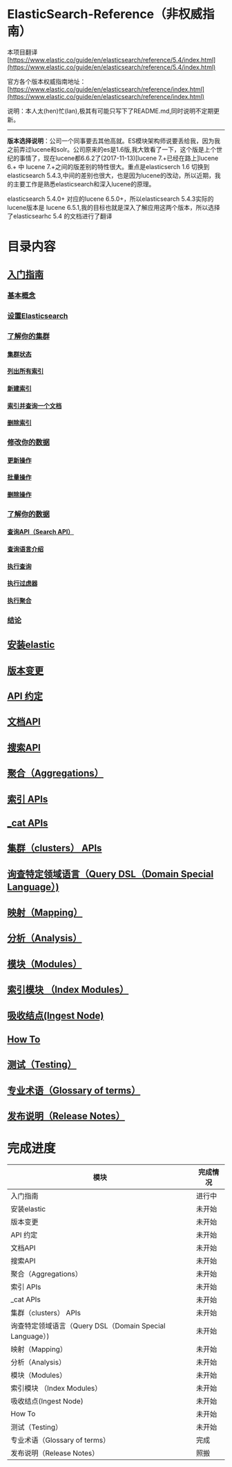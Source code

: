 # ElasticSearch-Reference（非权威指南）
本项目翻译[https://www.elastic.co/guide/en/elasticsearch/reference/5.4/index.html](https://www.elastic.co/guide/en/elasticsearch/reference/5.4/index.html)

官方各个版本权威指南地址：[https://www.elastic.co/guide/en/elasticsearch/reference/index.html](https://www.elastic.co/guide/en/elasticsearch/reference/index.html)

说明：本人太(hen)忙(lan),极其有可能只写下了README.md,同时说明不定期更新。
- - - 
**版本选择说明**：公司一个同事要去其他高就。ES模块架构师说要丢给我，因为我之前弄过lucene和solr。公司原来的es是1.6版,我大致看了一下，这个版是上个世纪的事情了，现在lucene都6.6.2了(2017-11-13)[lucene 7.+已经在路上]lucene 6.+ 中 lucene 7.+之间的版差别的特性很大。重点是elasticserch 1.6 切换到 elasticsearch 5.4.3,中间的差别也很大，也是因为lucene的改动，所以近期，我的主要工作是熟悉elasticsearch和深入lucene的原理。

elasticsearch 5.4.0+ 对应的lucene 6.5.0+，所以elasticsearch 5.4.3实际的lucene版本是 lucene 6.5.1,我的目标也就是深入了解应用这两个版本，所以选择了elasticsearhc 5.4 的文档进行了翻译

# 目录内容
## [入门指南](/01_Getting_Started/Getting_Started.md)
### [基本概念](/01_Getting_Started/Basic_Concepts.md)
### [设置Elasticsearch](/01_Getting_Started/Installation.md)
### [了解你的集群](/01_Getting_Started/)
#### [集群状态](/01_Getting_Started/Exploring_Your_Cluster/Cluster_Health.md)
#### [列出所有索引](/01_Getting_Started/Exploring_Your_Cluster/List_All_Indices.md)
#### [新建索引](/01_Getting_Started/Exploring_Your_Cluster/Create_an_Index.md)
#### [索引并查询一个文档](/01_Getting_Started/Exploring_Your_Cluster/Index_and_Query_a_Document.md)
#### [删除索引](/01_Getting_Started/Exploring_Your_Cluster/Delete_an_Index.md)
### [修改你的数据](/01_Getting_Started/)
#### [更新操作](/01_Getting_Started/Modifying_Your_Data/Updating_Documents.md)
#### [批量操作](/01_Getting_Started/Modifying_Your_Data/Batch_Processing.md)
#### [删除操作](/01_Getting_Started/Modifying_Your_Data/Deleting_Documents.md)
### [了解你的数据](/01_Getting_Started/)
#### [查询API（Search API）](/01_Getting_Started/Exploring_Your_Data/The_Search_API.md)
#### [查询语言介绍](/01_Getting_Started/Exploring_Your_Data/Introducing_the_Query_Language.md)
#### [执行查询](/01_Getting_Started/Exploring_Your_Data/Executing_Searches.md)
#### [执行过虑器](/01_Getting_Started/Exploring_Your_Data/Executing_Filters.md)
#### [执行聚合](/01_Getting_Started/Exploring_Your_Data/Executing_Aggregations.md)
### [结论](/01_Getting_Started/Conclusion.md)
## [安装elastic](/02_Setup_Elasticsearch/Setup_Elasticsearch.md)
## [版本变更](/03_Breaking_changes/Breaking_changes.md)
## [API 约定](/04_API_Conventions/API_Conventions.md)
## [文档API](/05_Document_APIs/Document_APIs.md)
## [搜索API](/06_Search_APIs/Search_APIs.md)
## [聚合（Aggregations）](/07_Aggregations/Aggregations.md)
## [索引 APIs](/08_Indices_APIs/Indices_APIs.md)
## [_cat APIs](/09_cat_APIs/cat_APIs.md)
## [集群（clusters） APIs](/10_Cluster_APIs/Cluster_APIs.md)
## [询查特定领域语言（Query DSL（Domain Special Language）)](/11_Query_DSL/Query_DSL.md)
## [映射（Mapping）](/12_Mapping/Mapping.md)
## [分析（Analysis）](/13_Analysis/Analysis.md)
## [模块（Modules）](/14_Modules/Modules.md)
## [索引模块 （Index Modules）](/15_Index_Modules/Index_Modules.md)
## [吸收结点(Ingest Node)](/16_Ingest_Node/Ingest_Node.md)
## [How To](/17_How_To/How_To.md)
## [测试（Testing）](/18_Testing/Testing.md)
## [专业术语（Glossary of terms）](/19_Glossary_of_terms/Glossary_of_terms.md)
## [发布说明（Release Notes）](/20_Release_Notes/Release_Notes.md)

# 完成进度

| 模块 | 完成情况 |
|---|---|
| 入门指南 | 进行中 |
| 安装elastic | 未开始 |
| 版本变更 | 未开始 |
| API 约定 | 未开始 |
| 文档API | 未开始 |
| 搜索API | 未开始 |
| 聚合（Aggregations） | 未开始 |
| 索引 APIs | 未开始 |
| _cat APIs | 未开始 |
| 集群（clusters） APIs | 未开始 |
| 询查特定领域语言（Query DSL（Domain Special Language）) | 未开始 |
| 映射（Mapping） | 未开始 |
| 分析（Analysis） | 未开始 |
| 模块（Modules） | 未开始 |
| 索引模块 （Index Modules） | 未开始 |
| 吸收结点(Ingest Node) | 未开始 |
| How To | 未开始 |
| 测试（Testing） | 未开始 |
| 专业术语（Glossary of terms） | 完成 |
| 发布说明（Release Notes） | 照搬 |

